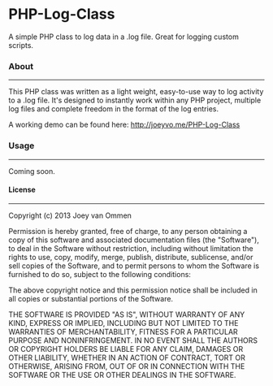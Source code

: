 PHP-Log-Class
=============

A simple PHP class to log data in a .log file. Great for logging custom scripts.

### About
-------
This PHP class was written as a light weight, easy-to-use way to log activity to a .log file. It's designed to instantly work within any PHP project, multiple log files and complete freedom in the format of the log entries. 

A working demo can be found here: http://joeyvo.me/PHP-Log-Class

### Usage
-------
Coming soon.

#### License
-------

Copyright (c) 2013 Joey van Ommen

Permission is hereby granted, free of charge, to any person obtaining a copy of this software and associated documentation files (the "Software"), to deal in the Software without restriction, including without limitation the rights to use, copy, modify, merge, publish, distribute, sublicense, and/or sell copies of the Software, and to permit persons to whom the Software is furnished to do so, subject to the following conditions:

The above copyright notice and this permission notice shall be included in all copies or substantial portions of the Software.

THE SOFTWARE IS PROVIDED "AS IS", WITHOUT WARRANTY OF ANY KIND, EXPRESS OR IMPLIED, INCLUDING BUT NOT LIMITED TO THE WARRANTIES OF MERCHANTABILITY, FITNESS FOR A PARTICULAR PURPOSE AND NONINFRINGEMENT. IN NO EVENT SHALL THE AUTHORS OR COPYRIGHT HOLDERS BE LIABLE FOR ANY CLAIM, DAMAGES OR OTHER LIABILITY, WHETHER IN AN ACTION OF CONTRACT, TORT OR OTHERWISE, ARISING FROM, OUT OF OR IN CONNECTION WITH THE SOFTWARE OR THE USE OR OTHER DEALINGS IN THE SOFTWARE.

